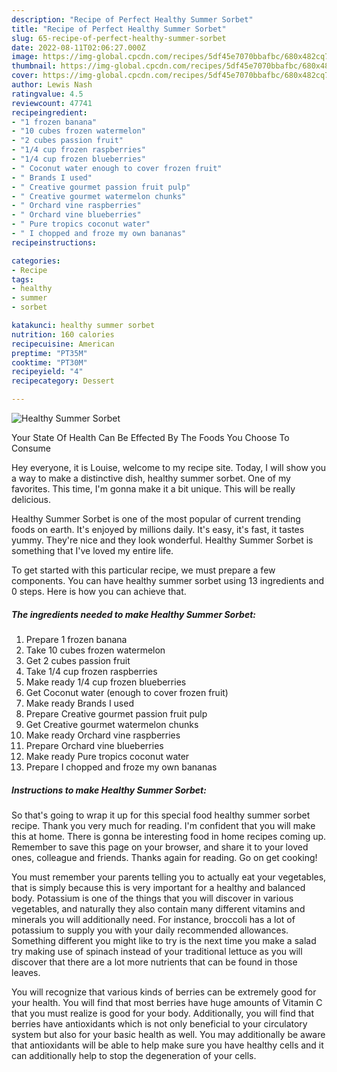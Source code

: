 ```yaml
---
description: "Recipe of Perfect Healthy Summer Sorbet"
title: "Recipe of Perfect Healthy Summer Sorbet"
slug: 65-recipe-of-perfect-healthy-summer-sorbet
date: 2022-08-11T02:06:27.000Z
image: https://img-global.cpcdn.com/recipes/5df45e7070bbafbc/680x482cq70/healthy-summer-sorbet-recipe-main-photo.jpg
thumbnail: https://img-global.cpcdn.com/recipes/5df45e7070bbafbc/680x482cq70/healthy-summer-sorbet-recipe-main-photo.jpg
cover: https://img-global.cpcdn.com/recipes/5df45e7070bbafbc/680x482cq70/healthy-summer-sorbet-recipe-main-photo.jpg
author: Lewis Nash
ratingvalue: 4.5
reviewcount: 47741
recipeingredient:
- "1 frozen banana"
- "10 cubes frozen watermelon"
- "2 cubes passion fruit"
- "1/4 cup frozen raspberries"
- "1/4 cup frozen blueberries"
- " Coconut water enough to cover frozen fruit"
- " Brands I used"
- " Creative gourmet passion fruit pulp"
- " Creative gourmet watermelon chunks"
- " Orchard vine raspberries"
- " Orchard vine blueberries"
- " Pure tropics coconut water"
- " I chopped and froze my own bananas"
recipeinstructions:

categories:
- Recipe
tags:
- healthy
- summer
- sorbet

katakunci: healthy summer sorbet 
nutrition: 160 calories
recipecuisine: American
preptime: "PT35M"
cooktime: "PT30M"
recipeyield: "4"
recipecategory: Dessert

---
```



![Healthy Summer Sorbet](https://img-global.cpcdn.com/recipes/5df45e7070bbafbc/680x482cq70/healthy-summer-sorbet-recipe-main-photo.jpg)

Your State Of Health Can Be Effected By The Foods You Choose To Consume

Hey everyone, it is Louise, welcome to my recipe site. Today, I will show you a way to make a distinctive dish, healthy summer sorbet. One of my favorites. This time, I'm gonna make it a bit unique. This will be really delicious.



Healthy Summer Sorbet is one of the most popular of current trending foods on earth. It's enjoyed by millions daily. It's easy, it's fast, it tastes yummy. They're nice and they look wonderful. Healthy Summer Sorbet is something that I've loved my entire life.


To get started with this particular recipe, we must prepare a few components. You can have healthy summer sorbet using 13 ingredients and 0 steps. Here is how you can achieve that.

<!--inarticleads1-->

##### The ingredients needed to make Healthy Summer Sorbet:

1. Prepare 1 frozen banana
1. Take 10 cubes frozen watermelon
1. Get 2 cubes passion fruit
1. Take 1/4 cup frozen raspberries
1. Make ready 1/4 cup frozen blueberries
1. Get  Coconut water (enough to cover frozen fruit)
1. Make ready  Brands I used
1. Prepare  Creative gourmet passion fruit pulp
1. Get  Creative gourmet watermelon chunks
1. Make ready  Orchard vine raspberries
1. Prepare  Orchard vine blueberries
1. Make ready  Pure tropics coconut water
1. Prepare  I chopped and froze my own bananas




<!--inarticleads2-->

##### Instructions to make Healthy Summer Sorbet:





So that's going to wrap it up for this special food healthy summer sorbet recipe. Thank you very much for reading. I'm confident that you will make this at home. There is gonna be interesting food in home recipes coming up. Remember to save this page on your browser, and share it to your loved ones, colleague and friends. Thanks again for reading. Go on get cooking!

You must remember your parents telling you to actually eat your vegetables, that is simply because this is very important for a healthy and balanced body. Potassium is one of the things that you will discover in various vegetables, and naturally they also contain many different vitamins and minerals you will additionally need. For instance, broccoli has a lot of potassium to supply you with your daily recommended allowances. Something different you might like to try is the next time you make a salad try making use of spinach instead of your traditional lettuce as you will discover that there are a lot more nutrients that can be found in those leaves.

You will recognize that various kinds of berries can be extremely good for your health. You will find that most berries have huge amounts of Vitamin C that you must realize is good for your body. Additionally, you will find that berries have antioxidants which is not only beneficial to your circulatory system but also for your basic health as well. You may additionally be aware that antioxidants will be able to help make sure you have healthy cells and it can additionally help to stop the degeneration of your cells.
